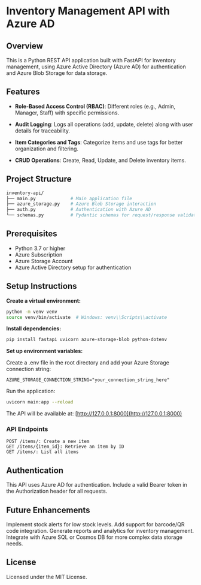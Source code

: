 # Inventory Management API with Azure AD

## Overview

This is a Python REST API application built with FastAPI for inventory management, using Azure Active Directory (Azure AD) for authentication and Azure Blob Storage for data storage.

## Features

- **Role-Based Access Control (RBAC)**: Different roles (e.g., Admin, Manager, Staff) with specific permissions.

- **Audit Logging**: Logs all operations (add, update, delete) along with user details for traceability.

- **Item Categories and Tags**: Categorize items and use tags for better organization and filtering.

- **CRUD Operations**: Create, Read, Update, and Delete inventory items.

## Project Structure

```bash
inventory-api/
├── main.py             # Main application file
├── azure_storage.py    # Azure Blob Storage interaction
├── auth.py             # Authentication with Azure AD
└── schemas.py          # Pydantic schemas for request/response validation
```

## Prerequisites

- Python 3.7 or higher
- Azure Subscription
- Azure Storage Account
- Azure Active Directory setup for authentication

## Setup Instructions

**Create a virtual environment:**

```bash
python -m venv venv
source venv/bin/activate  # Windows: venv\\Scripts\\activate
```

**Install dependencies:**

```bash
pip install fastapi uvicorn azure-storage-blob python-dotenv
```

**Set up environment variables:**

Create a .env file in the root directory and add your Azure Storage connection string:

```plaintext
AZURE_STORAGE_CONNECTION_STRING="your_connection_string_here"
```

Run the application:

```bash
uvicorn main:app --reload
```

The API will be available at: [http://127.0.0.1:8000](http://127.0.0.1:8000)

### API Endpoints

```plaintext
POST /items/: Create a new item
GET /items/{item_id}: Retrieve an item by ID
GET /items/: List all items
```

## Authentication

This API uses Azure AD for authentication. Include a valid Bearer token in the Authorization header for all requests.

## Future Enhancements

Implement stock alerts for low stock levels.
Add support for barcode/QR code integration.
Generate reports and analytics for inventory management.
Integrate with Azure SQL or Cosmos DB for more complex data storage needs.

## License

Licensed under the MIT License.
